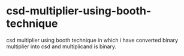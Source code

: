 # csd-multiplier-using-booth-technique
csd multiplier using booth technique in which i have converted binary multiplier into csd and multiplicand is binary.
